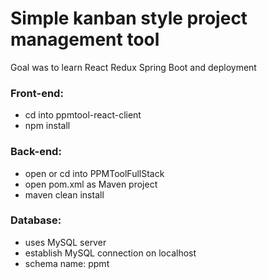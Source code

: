 # Simple kanban style project management tool

Goal was to learn React Redux Spring Boot and deployment

### Front-end:
+ cd into ppmtool-react-client
+ npm install

### Back-end:
+ open or cd into PPMToolFullStack
+ open pom.xml as Maven project
+ maven clean install

### Database:
+ uses MySQL server
+ establish MySQL connection on localhost
+ schema name: ppmt
